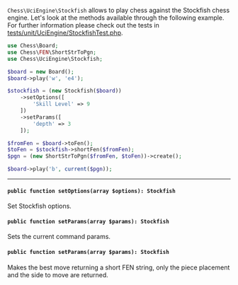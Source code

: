 `Chess\UciEngine\Stockfish` allows to play chess against the Stockfish chess engine. Let's look at the methods available through the following example. For further information please check out the tests in [tests/unit/UciEngine/StockfishTest.php](https://github.com/chesslablab/php-chess/blob/master/tests/unit/UciEngine/StockfishTest.php).

```php
use Chess\Board;
use Chess\FEN\ShortStrToPgn;
use Chess\UciEngine\Stockfish;

$board = new Board();
$board->play('w', 'e4');

$stockfish = (new Stockfish($board))
    ->setOptions([
        'Skill Level' => 9
    ])
    ->setParams([
        'depth' => 3
    ]);

$fromFen = $board->toFen();
$toFen = $stockfish->shortFen($fromFen);
$pgn = (new ShortStrToPgn($fromFen, $toFen))->create();

$board->play('b', current($pgn));
```

---

#### `public function setOptions(array $options): Stockfish`

Set Stockfish options.

#### `public function setParams(array $params): Stockfish`

Sets the current command params.

#### `public function setParams(array $params): Stockfish`

Makes the best move returning a short FEN string, only the piece placement and the side to move are returned.

